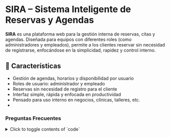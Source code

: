# SIRA – Sistema Inteligente de Reservas y Agendas

**SIRA** es una plataforma web para la gestión interna de reservas, citas y agendas. Diseñada para equipos con diferentes roles (como administradores y empleados), permite a los clientes reservar sin necesidad de registrarse, enfocándose en la simplicidad, rapidez y control interno.

## 🚀 Características

- Gestión de agendas, horarios y disponibilidad por usuario
- Roles de usuario: administrador y empleado
- Reservas sin necesidad de registro para el cliente
- Interfaz simple, rápida y enfocada en productividad
- Pensado para uso interno en negocios, clínicas, talleres, etc.
-

### Preguntas Frecuentes

<details>
<summary>Click to toggle contents of `code`</summary>

```
Inicio del proyecto: 25, jun 2025
```

</details>
